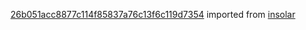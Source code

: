 [26b051acc8877c114f85837a76c13f6c119d7354](https://github.com/insolar/insolar/commit/26b051acc8877c114f85837a76c13f6c119d7354) imported from [insolar](https://github.com/insolar/insolar)
